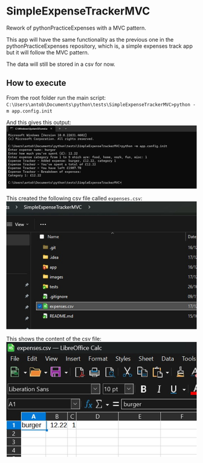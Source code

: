 # SimpleExpenseTrackerMVC
Rework of pythonPracticeExpenses with a MVC pattern. 

This app will have the same functionality as the previous one in the 
pythonPracticeExpenses repository, which is, a simple expenses track app but it will follow the MVC pattern.

The data will still be stored in a csv for now.

## How to execute

From the root folder run the main script:
`C:\Users\antob\Documents\python\tests\SimpleExpenseTrackerMVC>python -m app.config.init`

And this gives this output:
![Execution sample](images/execution_sample.jpg)

This created the following csv file called `expenses.csv`:
![csv file created](images/csv_sample.jpg)

This shows the content of the csv file:
![csv file content](images/csv_content_sample.jpg)
